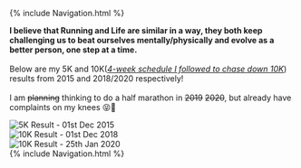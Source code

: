 <!-- Global site tag (gtag.js) - Google Analytics -->
<script async src="https://www.googletagmanager.com/gtag/js?id=UA-139981219-1"></script>
<script>
  window.dataLayer = window.dataLayer || [];
  function gtag(){dataLayer.push(arguments);}
  gtag('js', new Date());

  gtag('config', 'UA-139981219-1');
</script>

{% include Navigation.html %}

**I believe that Running and Life are similar in a way, they both keep challenging us to beat ourselves mentally/physically and evolve as a better person, one step at a time.** 
<br>
<br>
Below are my 5K and 10K(_<a href="https://deepuhub.github.io/images/ScheduleFor10K.jpg" target="_blank">4-week schedule I followed to chase down 10K</a>_) results from 2015 and 2018/2020 respectively!
<br>
<br>
I am ~~planning~~ thinking to do a half marathon in ~~2019~~ ~~2020~~, but already have complaints on my knees 😝🤦‍

<img src="https://deepuhub.github.io/images/5K_Gits.png" alt="5K Result - 01st Dec 2015"> 
<br>
<img src="https://deepuhub.github.io/images/10K_Gits.png" alt="10K Result - 01st Dec 2018">
<br>
<img src="https://deepuhub.github.io/images/10K_Gits.png" alt="10K Result - 25th Jan 2020">
<br>
{% include Navigation.html %}
